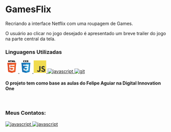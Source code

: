 # GamesFlix

<p> Recriando a interface Netflix com uma roupagem de Games. </p>
<p> O usuário ao clicar no jogo desejado é apresentado um breve trailer do jogo na parte central da tela.</p>

<h3 align="left">Linguagens Utilizadas</h3>
<p align="left"> <a href="https://www.w3schools.com/css/" target="_blank">
<img src="https://raw.githubusercontent.com/devicons/devicon/master/icons/html5/html5-original-wordmark.svg" alt="html5" width="40" height="40"/> </a> 
<a href="https://developer.mozilla.org/en-US/docs/Web/JavaScript" target="_blank"> 
<img src="https://raw.githubusercontent.com/devicons/devicon/master/icons/css3/css3-original-wordmark.svg" alt="css3" width="40" height="40"/> </a> 
<a href="https://www.w3.org/html/" target="_blank">
<img src="https://raw.githubusercontent.com/devicons/devicon/master/icons/javascript/javascript-original.svg" alt="javascript" width="40" height="40"/> </a>
<a href="https://jquery.com" target="_blank">
<img src="https://www.joykal.com/wp-content/uploads/2019/09/jquery.png" alt="javascript" width="40" height="40"/> </a>
<a href="https://git-scm.com/" target="_blank">
<img src="https://www.vectorlogo.zone/logos/git-scm/git-scm-icon.svg" alt="git" width="40" height="40"/> </a> 
</p>

<h4> O projeto tem como base as aulas do Felipe Aguiar na Digital Innovation One </h4>


<br>



<h3> Meus Contatos: </h3>
<p>
<a href="https://www.linkedin.com/in/pedro-ferreira-71b912201/" target="_blank">
<img src="https://image.flaticon.com/icons/png/512/174/174857.png" alt="javascript" width="40" height="40"/> </a>
<a href="https://github.com/PedrofSilva" target="_blank">
<img src="https://image.flaticon.com/icons/png/512/25/25231.png" alt="javascript" width="40" height="40"/> </a>
</p>
